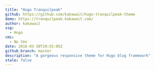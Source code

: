 ```yaml
---
title: "Hugo Tranquilpeak"
github: https://github.com/kakawait/hugo-tranquilpeak-theme
demo: https://tranquilpeak.kakawait.com/
author: kakawait
ssg:
  - Hugo
cms:
  - No Cms
date: 2016-03-30T19:55:05Z
github_branch: master
description: "A gorgeous responsive theme for Hugo blog framework"
stale: false
---
```

